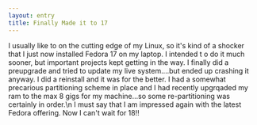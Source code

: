 ```yaml
---
layout: entry
title: Finally Made it to 17
---
```


I usually like to on the cutting edge of my Linux, so it's kind of a shocker that I just now installed Fedora 17 on my laptop.  I intended t o do it much sooner, but important projects kept getting in the way.  I finally did a preupgrade and tried to update my live system....but ended up crashing it anyway.  I did a reinstall and it was for the better.  I had a somewhat precarious partitioning scheme in place and I had recently upgrqaded my ram to the max 8 gigs for my machine...so some re-partitioning was certainly in order.\n I must say that I am impressed again with the latest Fedora offering.  Now I can't wait for 18!!
